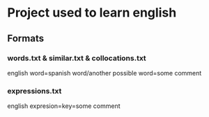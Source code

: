 # Project used to learn english

## Formats

### words.txt & similar.txt & collocations.txt

english word=spanish word/another possible word=some comment

### expressions.txt

english expresion=key=some comment
